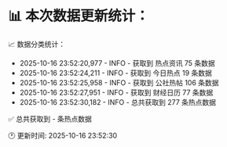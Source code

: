 📊 本次数据更新统计：
==========================

📈 数据分类统计：
- 2025-10-16 23:52:20,977 - INFO - 获取到 热点资讯 75 条数据
- 2025-10-16 23:52:24,211 - INFO - 获取到 今日热点 19 条数据
- 2025-10-16 23:52:25,958 - INFO - 获取到 公社热帖 106 条数据
- 2025-10-16 23:52:27,951 - INFO - 获取到 财经日历 77 条数据
- 2025-10-16 23:52:30,182 - INFO - 总共获取到 277 条热点数据

✅ 总共获取到 - 条热点数据

🕐 更新时间: 2025-10-16 23:52:30
